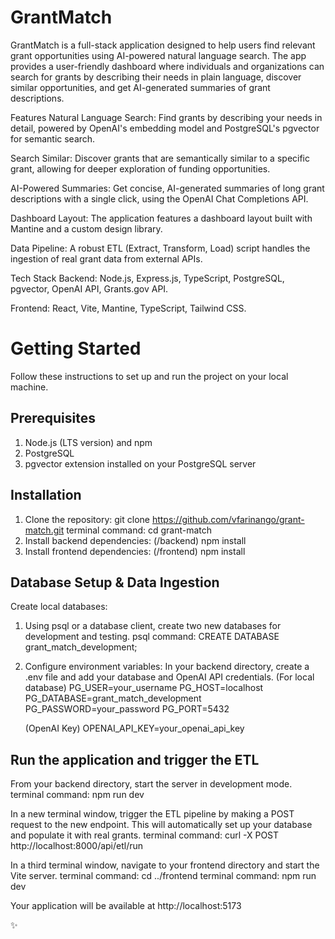 # GrantMatch 
GrantMatch is a full-stack application designed to help users find relevant grant opportunities using AI-powered natural language search. The app provides a user-friendly dashboard where individuals and organizations can search for grants by describing their needs in plain language, discover similar opportunities, and get AI-generated summaries of grant descriptions.

Features
Natural Language Search: Find grants by describing your needs in detail, powered by OpenAI's embedding model and PostgreSQL's pgvector for semantic search.

Search Similar: Discover grants that are semantically similar to a specific grant, allowing for deeper exploration of funding opportunities.

AI-Powered Summaries: Get concise, AI-generated summaries of long grant descriptions with a single click, using the OpenAI Chat Completions API.

Dashboard Layout: The application features a dashboard layout built with Mantine and a custom design library.

Data Pipeline: A robust ETL (Extract, Transform, Load) script handles the ingestion of real grant data from external APIs.

Tech Stack
Backend: Node.js, Express.js, TypeScript, PostgreSQL, pgvector, OpenAI API, Grants.gov API.

Frontend: React, Vite, Mantine, TypeScript, Tailwind CSS.

# Getting Started
Follow these instructions to set up and run the project on your local machine.

## Prerequisites
1. Node.js (LTS version) and npm
2. PostgreSQL
3. pgvector extension installed on your PostgreSQL server


## Installation
1. Clone the repository: git clone https://github.com/vfarinango/grant-match.git
    terminal command: cd grant-match
3. Install backend dependencies: (/backend) npm install
4. Install frontend dependencies: (/frontend) npm install

## Database Setup & Data Ingestion
Create local databases:
1. Using psql or a database client, create two new databases for development and testing.
    psql command: CREATE DATABASE grant_match_development;
2. Configure environment variables:
   In your backend directory, create a .env file and add your database and OpenAI API credentials.
   (For local database)
   PG_USER=your_username
   PG_HOST=localhost
   PG_DATABASE=grant_match_development
   PG_PASSWORD=your_password
   PG_PORT=5432
   
   (OpenAI Key)
   OPENAI_API_KEY=your_openai_api_key

## Run the application and trigger the ETL
From your backend directory, start the server in development mode.
terminal command: npm run dev

In a new terminal window, trigger the ETL pipeline by making a POST request to the new endpoint. This will automatically set up your database and populate it with real grants.
terminal command: curl -X POST http://localhost:8000/api/etl/run

In a third terminal window, navigate to your frontend directory and start the Vite server.
terminal command: cd ../frontend
terminal command: npm run dev

Your application will be available at http://localhost:5173

✨
